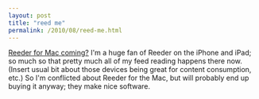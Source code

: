 ```yaml
---
layout: post
title: "reed me"
permalink: /2010/08/reed-me.html
---
```


<p><a href="http://twitter.com/reederapp/status/21236577722">Reeder for Mac coming?</a> I&#39;m a huge fan of Reeder on the iPhone and iPad; so much so that pretty much all of my feed reading happens there now.  (Insert usual bit about those devices being great for content consumption, etc.)  So I&#39;m conflicted about Reeder for the Mac, but will probably end up buying it anyway; they make nice software.</p>


